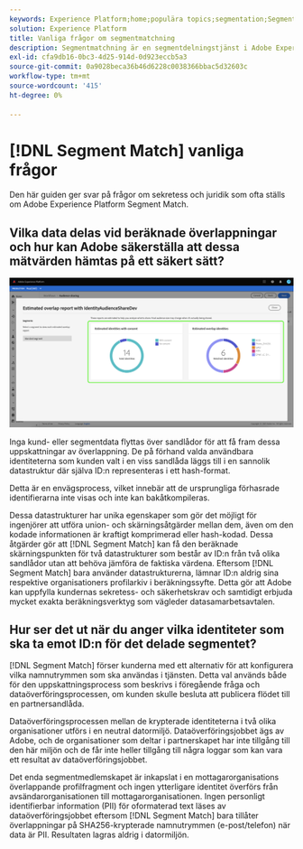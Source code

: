 ```yaml
---
keywords: Experience Platform;home;populära topics;segmentation;Segmentering;Segmentmatchning;segmentmatchning
solution: Experience Platform
title: Vanliga frågor om segmentmatchning
description: Segmentmatchning är en segmentdelningstjänst i Adobe Experience Platform som gör det möjligt för två eller flera Experience Platform-användare att utbyta segmentdata på ett säkert, styrt och sekretessvänligt sätt.
exl-id: cfa9db16-0bc3-4d25-914d-0d923eccb5a3
source-git-commit: 0a9028beca36b46d6228c0038366bbac5d32603c
workflow-type: tm+mt
source-wordcount: '415'
ht-degree: 0%

---
```


# [!DNL Segment Match] vanliga frågor

Den här guiden ger svar på frågor om sekretess och juridik som ofta ställs om Adobe Experience Platform Segment Match.

## Vilka data delas vid beräknade överlappningar och hur kan Adobe säkerställa att dessa mätvärden hämtas på ett säkert sätt?

![overlap-report.png](./images/overlap-report.png)

Inga kund- eller segmentdata flyttas över sandlådor för att få fram dessa uppskattningar av överlappning. De på förhand valda användbara identiteterna som kunden valt i en viss sandlåda läggs till i en sannolik datastruktur där själva ID:n representeras i ett hash-format.

Detta är en envägsprocess, vilket innebär att de ursprungliga förhasrade identifierarna inte visas och inte kan bakåtkompileras.

Dessa datastrukturer har unika egenskaper som gör det möjligt för ingenjörer att utföra union- och skärningsåtgärder mellan dem, även om den kodade informationen är kraftigt komprimerad eller hash-kodad. Dessa åtgärder gör att [!DNL Segment Match] kan få den beräknade skärningspunkten för två datastrukturer som består av ID:n från två olika sandlådor utan att behöva jämföra de faktiska värdena. Eftersom [!DNL Segment Match] bara använder datastrukturerna, lämnar ID:n aldrig sina respektive organisationers profilarkiv i beräkningssyfte. Detta gör att Adobe kan uppfylla kundernas sekretess- och säkerhetskrav och samtidigt erbjuda mycket exakta beräkningsverktyg som vägleder datasamarbetsavtalen.

## Hur ser det ut när du anger vilka identiteter som ska ta emot ID:n för det delade segmentet?

[!DNL Segment Match] förser kunderna med ett alternativ för att konfigurera vilka namnutrymmen som ska användas i tjänsten. Detta val används både för den uppskattningsprocess som beskrivs i föregående fråga och dataöverföringsprocessen, om kunden skulle besluta att publicera flödet till en partnersandlåda.

Dataöverföringsprocessen mellan de krypterade identiteterna i två olika organisationer utförs i en neutral datormiljö. Dataöverföringsjobbet ägs av Adobe, och de organisationer som deltar i partnerskapet har inte tillgång till den här miljön och de får inte heller tillgång till några loggar som kan vara ett resultat av dataöverföringsjobbet.

Det enda segmentmedlemskapet är inkapslat i en mottagarorganisations överlappande profilfragment och ingen ytterligare identitet överförs från avsändarorganisationen till mottagarorganisationen. Ingen personligt identifierbar information (PII) för oformaterad text läses av dataöverföringsjobbet eftersom [!DNL Segment Match] bara tillåter överlappningar på SHA256-krypterade namnutrymmen (e-post/telefon) när data är PII. Resultaten lagras aldrig i datormiljön.
